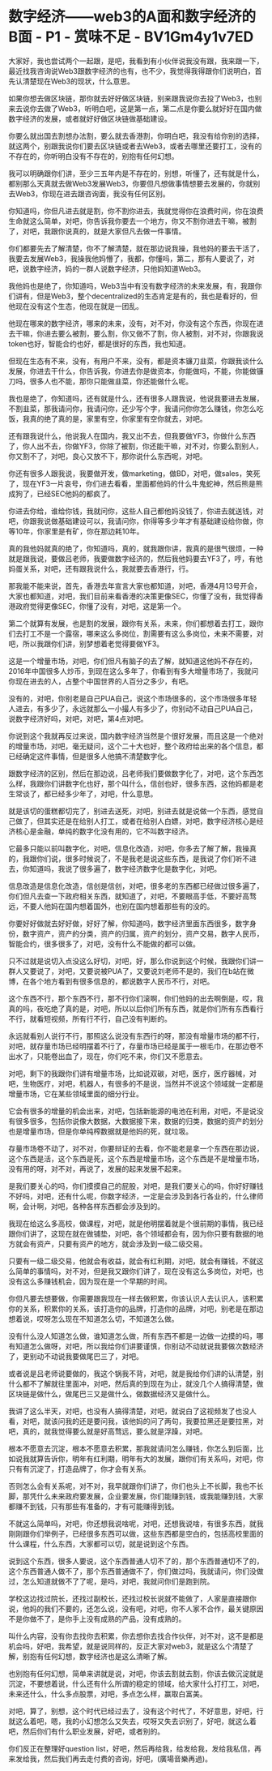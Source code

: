 # 数字经济——web3的A面和数字经济的B面 - P1 - 赏味不足 - BV1Gm4y1v7ED

大家好，我也尝试两个一起跟，是吧，我看到有小伙伴说我没有跟，我来跟一下，最近找我咨询说Web3跟数字经济的也有，也不少，我觉得我得跟你们说明白，首先认清楚现在Web3的现状，什么意思。

如果你想去做区块链，那你就去好好做区块链，别来跟我说你去投了Web3，也别来去说你去做了Web3，听明白吧，这是第一点，第二点是你要么就好好在国内做数字经济的发展，或者就好好做区块链做基础建设。

你要么就出国去割想办法割，要么就去香港割，你明白吧，我没有给你别的选择，就这两个，别跟我说你们要去区块链或者去Web3，或者去哪里还要打工，没有的不存在的，你听明白没有不存在的，别抱有任何幻想。

我可以明确跟你们讲，至少三五年内是不存在的，别想，听懂了，还有就是什么，都别那么天真就去做Web3发展Web3，你要但凡想做事情想要去发展的，你就别去Web3，你现在进去跟咨询面，我没有任何区别。

你知道吗，你但凡进去就是割，你不割你进去，我就觉得你在浪费时间，你在浪费生命就这么简单，对吧，你告诉我你要去一个地方，你又不割你进去干嘛，被割了，对吧，我跟你说真的，就是大家但凡去做一件事情。

你们都要先去了解清楚，你不了解清楚，就在那边说我操，我他妈的要去干活了，我要去发展Web3，我操我他妈懵了，我都，你懂吗，第二，那有人要说了，对吧，说数字经济，妈的一群人说数字经济，只他妈知道Web3。

我他妈也是绝了，你知道吗，Web3当中有没有数字经济的未来发展，有，我跟你们讲有，但是Web3，整个decentralized的生态肯定是有的，我也是看好的，但他现在没有这个生态，他现在就是一团乱。

他现在哪来的数字经济，哪来的未来，没有，对不对，你没有这个东西，你现在进去干嘛，你进去要么被割，要么割，你又做不了割，你人被割，对不对，你跟我说token也好，智能合约也好，都是很好的东西，我也知道。

但现在生态有不来，没有，有用户不来，没有，都是资本镰刀韭菜，你跟我谈什么发展，你进去干什么，你告诉我，你进去你是做资本，你能做吗，不能，你能做镰刀吗，很多人也不能，那你只能做韭菜，你还能做什么呢。

我也是绝了，你知道吗，还有就是什么，还有很多人跟我说，他说我要进去发展，不割韭菜，那我请问你，我请问你，还少写个字，我请问你你怎么赚钱，你怎么吃饭，我真的绝了真的是，家里有空，你家里有空你就去，对吧。

还有跟我说什么，他说我人在国内，我又出不去，但我要做YF3，你做什么东西了，你人出不去，你做YF3，你除了被割，你还能干嘛，对不对，你要么割别人，你又割不了，对吧，良心又放不下，那你说什么东西呢，对吧。

你还有很多人跟我说，我要做开发，做marketing，做BD，对吧，做sales，笑死了，现在YF3一片哀号，你们进去看看，里面都他妈的什么牛鬼蛇神，然后熊是熊成狗了，已经SEC他妈的都疯了。

你进去你给，谁给你钱，我就问你，这些人自己都他妈没钱了，你进去就送钱，对吧，你跟我说做基础建设可以，我请问你，你得等多少年才有基础建设给你做，你等10年，你家里是有矿，你在那边耗10年。

真的我他妈就真的绝了，你知道吗，真的，就我跟你讲，我真的是很气很烦，一种就是跟我说，要做吕老师，我要做数字经济的，然后我他妈要去YF3了，哼，有他妈蛋关系，对吧，还有跟我说什么，我就要去香港行，行。

那我能不能来说，首先，香港去年宣言大家也都知道，对吧，香港4月13号开会，大家也都知道，对吧，我们目前来看香港的决策更像SEC，你懂了没有，我觉得香港政府觉得更像SEC，你懂了没有，对吧，这是第一个。

第二个就算有发展，也是割的发展，跟你有关系，未来，你们都想着去打工，跟你们去打工不是一个露宿，哪来这么多岗位，割需要有这么多岗位，未来不需要，对吧，所以我跟你们讲，别梦想着老觉得要做YF3。

这是一个增量市场，对吧，你们但凡有脑子的去了解，就知道这他妈不存在的，2016年中国很多人炒币，到现在这么多年了，你看到有多大增量市场了，我就问你现在进去的人，占整个中国世界的人百分之多少，有吧。

没有的，对吧，你别老是自己PUA自己，说这个市场很多的，这个市场很多年轻人进去，有多少了，永远就那么一小撮人有多少了，你别动不动自己PUA自己，说数字经济好吗，对吧，对吧，第4点对吧。

你说到这个我就再反过来说，国内数字经济当然是个很好发展，而且这是一个绝对的增量市场，对吧，毫无疑问，这个二十大也好，整个政府给出来的各个信息，都已经确定这件事情，但是很多人他搞不清楚数字化。

跟数字经济的区别，然后在那边说，吕老师我们要做数字化了，对吧，这个东西怎么样，我跟你们讲数字化也好，那个叫什么，信创也好，很多东西，这他妈都是老生常谈了，都已经多少年了，对吧，什么意思。

就是该切的蛋糕都切完了，别进去送死，对吧，别进去就是说做一个东西，感觉自己做了，但其实还是在给别人打工，或者在给别人白嫖，对吧，数字经济核心是经济核心是金融，单纯的数字化没有用的，它不叫数字经济。

它最多只能以前叫数字化，对吧，信息化改造，对吧，你多去了解了解，我操真的，我跟你们说，很多时候说了，不是我老是说这些东西，是我说了你们听不进去，你知道吗，我说了很多遍了，数字经济数字化是数字化，对吧。

信息改造是信息化改造，信创是信创，对吧，很多老的东西都已经做过很多遍了，你们但凡去查一下政府相关东西，就知道了，对吧，不要眼高手低，不要好高骛远，不要人他妈在国内想着国外，也别在国内想着那些有的没的。

你要好好做就去好好做，好好了解，你知道吗，数字经济里面东西很多，数字身份，数字资产，资产的分类，资产的归属，资产的划分，资产交易，数字人民币，智能合约，很多很多了，对吧，没有什么不能做的都可以做。

只不过就是说切入点没这么好切，对吧，好，那么你说到这个时候，我跟你们讲一群人又要说了，对吧，又要说被PUA了，又要说刘老师不是的，我们在b站在微博，在各个地方看到有很多信息的，都说数字人民币不行，对吧。

这个东西不行，那个东西不行，那不行你们滚啊，你们他妈的出去啊倒是，哎，我真的吗，夜吃绝了真的是，对吧，所以以后你们所有东西，就是你们所有东西看行不行，就看短视频，所有行不行，自己没有判断的。

永远就看别人说行不行，那照这么说没有东西行的呀，那没有增量市场的都不行，对吧，就存量市场已经明摆着不行了，存量市场已经是属于一根毛巾，在那边卷不出水了，只能卷出血了，现在，你们吃不来，你们又不愿意去。

对吧，剩下的我跟你们讲有增量市场，比如说双碳，对吧，医疗，医疗器械，对吧，生物医疗，对吧，机器人，有很多的不是说，当然并不说这个领域就一定都是增量市场，它在某些领域里面的细分行业。

它会有很多的增量的机会出来，对吧，包括新能源的电池在利用，对吧，不是说没有很多很多，包括你说像大数据，大数据接下来，数据的归类，数据的资产的划分也是增量市场，但是你单纯榨数据就是他妈的死，就垃圾。

存量市场卷不动了，对不对，你要辩证的去看，你不能老是拿一个东西在那边说，这个东西是活，这个东西是死，这个东西是增量市场，这个东西是不是增量市场，没有用的呀，对不对，再说了，发展的起来发展不起来。

是我们要关心的吗，你们摸摸自己的屁股，对吧，是我们要关心的吗，你好好赚钱不好吗，对吧，还有什么呢，你数字经济，一定是会涉及到各行各业的，什么律师啊，会计啊，对吧，各种各样东西都会涉及到的。

我现在给这么多高校，做课程，对吧，就是他明摆着就是个很前期的事情，我已经跟你们讲了，这现在就在做铺垫，对吧，各个领域都会有，因为你只要有数据的地方就会有资产，只要有资产的地方，就会涉及到一级二级交易。

只要有一级二级交易，他就会有收益，就会有红利期，对吧，就会有赚钱，不就这么简单的事情吗，对不对，但是我又跟你们讲了，现在没有这么多岗位，对吧，也没有这么多赚钱机会，因为现在是一个早期的时间。

你但凡要去想要做，你需要跟我现在一样去做积累，你该认识人去认识人，该积累你的关系，积累你的关系，该打造你的品牌，打造你的品牌，对吧，别老是在那边想着说，哎呀怎么现在不知道怎么切，不知道怎么做。

没有什么没人知道怎么做，谁知道怎么做，所有东西不都是一边做一边摸的吗，哪有知道怎么做呀，对吧，所以我给你们讲要谨慎，你别动不动就说我要做次数经济了，更别动不动说我要做尾巴三了，对吧。

或者说是吕老师说要做的，我这个锅我不背，对吧，就是我给你们讲的认清楚，别什么都不了解就往里面冲，对吧，然后真的到现在为止，就没几个人搞得清楚，做区块链是做什么，做尾巴三又是做什么，做数据经济又是做什么。

我讲了这么半天，对吧，也没有人搞得清楚，对吧，就说白了这视频发了也没人看，对吧，就该问我的还是要问我，该他妈的问了两句，我要拉黑还是要拉黑，对吧，真的，就我觉得要么就是好高骛远，要么就是浮躁，对吧。

根本不愿意去沉淀，根本不愿意去积累，那我就请问怎么赚钱，你怎么到后面，比如说我就算告诉你，明年有红利期，明年有大的发展，跟你们有关系吗，对吧，你只有有沉淀了，打造品牌了，你才会有关系。

否则怎么会有关系呢，对不对，我早就跟你们讲了，你们也头上不长脚，我也不长脚，那凭什么未来政府要发展，企业要发展，你们能赚到钱，或我能赚到钱，大家都赚不到钱，只有那些有准备的，才有可能赚得到钱。

不就这么简单吗，对吧，你还想我说啥呢，对吧，还想我说啥，有很多东西，就我刚刚跟你们举例子，已经很多东西可以做，这些东西都是空白的，包括高校里面的什么课程，什么东西，大家都可以切，就是说到这个东西。

说到这个东西，很多人要说，这个东西普通人切不了的，那个东西普通切不了的，这个东西普通人做不了，那个东西普通做不了，你们做过吗，我就请问，你们没做过，怎么知道就做不了了呢，是吗，对吧，我就问你们是跑到院。

学校这边找过院长，还找过副校长，还找过校长说就不能做了，人家是直接跟你说，他妈的我们不要的，还怎么说，没有吧，对吧，你不人家不合作，最关键原因不是你做不了，是你手上没有成熟的产品，没有成熟的。

叫什么内容，没有你去找你去积累，你去想你去找合作伙伴，对不对，这不是都是机会吗，好吧，我希望，就是说同样的，反正大家对web3，就是这么个清楚了解，别抱有任何幻想，数字经济也是这么清晰了解。

也别抱有任何幻想，简单来讲就是说，对吧，你该去割就去割，你该去做沉淀就是沉淀，不要想着说，什么还有什么所谓的稳定的领域，给大家什么打打工，对吧，未来还什么，什么多点股票，对吧，多点怎么样，赢取白富美。

对吧，算了，别想，这个时代已经过去了，没有这个时代了，不好意思，好吧，行就这么着吧，嗯，我的小幻想怎么又失去，哎呀又失去识别了，好吧，就这么着吧，然后你们有什么职业发展，好吧，或者别的。

你们反正在整理好question list，好吧，然后再给我，给发给我，发给我私信，再来发给我，然后我们再去走付费的咨询，好吧，(廣場音樂再過)。

